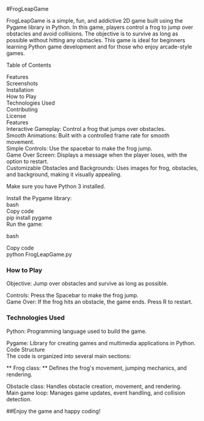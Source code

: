 #FrogLeapGame<div>
FrogLeapGame is a simple, fun, and addictive 2D game built using the Pygame library in Python. In this game, players control a frog to jump over obstacles and avoid collisions. The objective is to survive as long as possible without hitting any obstacles. This game is ideal for beginners learning Python game development and for those who enjoy arcade-style games.<div>

Table of Contents<div>
Features<div>
Screenshots<div>
Installation<div>
How to Play<div>
Technologies Used<div>
Contributing<div>
License<div>
Features<div>
Interactive Gameplay: Control a frog that jumps over obstacles.<div>
Smooth Animations: Built with a controlled frame rate for smooth movement.<div>
Simple Controls: Use the spacebar to make the frog jump.<div>
Game Over Screen: Displays a message when the player loses, with the option to restart.<div>
Customizable Obstacles and Backgrounds: Uses images for frog, obstacles, and background, making it visually appealing.<div>

Make sure you have Python 3 installed.<div>
Install the Pygame library:<div>
bash<div>
Copy code<div>
pip install pygame<div>
Run the game:<div>

bash<div>
Copy code<div>
python FrogLeapGame.py<div>
### How to Play<div>
Objective: Jump over obstacles and survive as long as possible.<div>
Controls: Press the Spacebar to make the frog jump.<div>
Game Over: If the frog hits an obstacle, the game ends. Press R to restart.<div>
### Technologies Used<div>
Python: Programming language used to build the game.<div>
Pygame: Library for creating games and multimedia applications in Python.<div>
Code Structure<div>
The code is organized into several main sections:<div>

** Frog class: ** Defines the frog's movement, jumping mechanics, and rendering.<div>
Obstacle class: Handles obstacle creation, movement, and rendering.<div>
Main game loop: Manages game updates, event handling, and collision detection.<div>

##Enjoy the game and happy coding!
